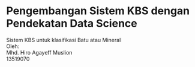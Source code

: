 # Pengembangan Sistem KBS dengan Pendekatan Data Science

Sistem KBS untuk klasifikasi Batu atau Mineral  
Oleh:  
Mhd. Hiro Agayeff Muslion  
13519070
